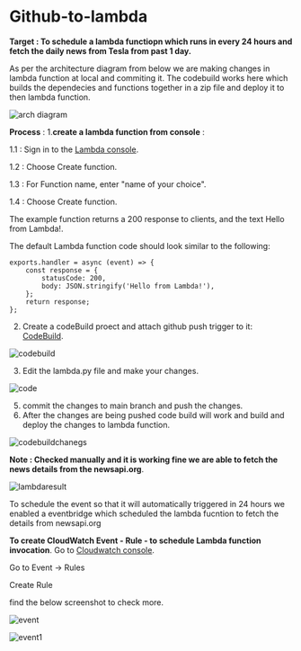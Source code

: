 # Github-to-lambda
**Target : To schedule a lambda functiopn which runs in every 24 hours and fetch the daily news from Tesla from past 1 day.**

As per the architecture diagram from below we are making changes in lambda function at local and commiting it. The codebuild works here which builds the dependecies and functions together in a zip file and deploy it to then lambda function.

![arch  diagram ](https://user-images.githubusercontent.com/36138430/170344886-ba56db4e-825f-44a5-bd18-3da7b8e91bea.jpg)

**Process** :
1.**create a lambda function from console** : 

  1.1 : Sign in to the [Lambda console](https://console.aws.amazon.com/lambda).

  1.2 : Choose Create function.

  1.3 : For Function name, enter "name of your choice".

  1.4 : Choose Create function.
  
 The example function returns a 200 response to clients, and the text Hello from Lambda!.

The default Lambda function code should look similar to the following:

````````
exports.handler = async (event) => {
    const response = {
        statusCode: 200,
        body: JSON.stringify('Hello from Lambda!'),
    };
    return response;
};

````````

2.  Create a codeBuild proect and attach github push trigger to it: [CodeBuild](https://console.aws.amazon.com/codesuite/codebuild/project/new).

![codebuild](https://user-images.githubusercontent.com/36138430/170345073-8e8fa181-d04a-4221-b436-93d2a4a855a2.png)

3. Edit the lambda.py file and make your changes.

![code](https://user-images.githubusercontent.com/36138430/170345364-2e88dd2d-b8c5-4adb-af1b-590ce8ccac39.png)

5. commit the changes to main branch and push the changes.
6. After the changes are being pushed code build will work and build and deploy the changes to lambda function.

![codebuildchanegs](https://user-images.githubusercontent.com/36138430/170345517-c7c60005-fff0-47c7-a5c4-3d0a4827e45f.png)


**Note : Checked manually and it is working fine we are able to fetch the news details from the newsapi.org**.

![lambdaresult](https://user-images.githubusercontent.com/36138430/170345809-cfb450ee-57f7-4d8d-9db8-dff33857ff80.png)

To schedule the event so that it will automatically triggered in 24 hours we enabled a eventbridge which scheduled the lambda fucntion to fetch the details from newsapi.org

**To create CloudWatch Event - Rule - to schedule Lambda function invocation**.
Go to [Cloudwatch console](https://console.aws.amazon.com/cloudwatch/home).

Go to Event -> Rules

Create Rule

find the below screenshot to check more.

![event](https://user-images.githubusercontent.com/36138430/170347091-f9775693-7796-45d2-9b67-b42e01435c81.png)

![event1](https://user-images.githubusercontent.com/36138430/170347063-82672a97-3154-46cc-99ac-8feb35727f3a.png)
